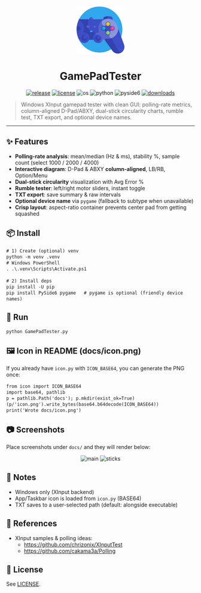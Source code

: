 <p align="center">
  <img src="/icon.png" width="128" alt="GamePadTester icon" />
</p>
<h1 align="center">GamePadTester</h1>
<p align="center">
  <a href="https://github.com/deuxdoom/GamePadTester/releases"><img src="https://img.shields.io/github/v/release/deuxdoom/GamePadTester?logo=github" alt="release"/></a>
  <a href="https://github.com/deuxdoom/GamePadTester/blob/main/LICENSE"><img src="https://img.shields.io/github/license/deuxdoom/GamePadTester" alt="license"/></a>
  <img src="https://img.shields.io/badge/OS-Windows-0078D6?logo=windows" alt="os"/>
  <img src="https://img.shields.io/badge/Python-3.9%2B-3776AB?logo=python" alt="python"/>
  <img src="https://img.shields.io/badge/GUI-PySide6-41CD52?logo=qt" alt="pyside6"/>
  <a href="https://github.com/deuxdoom/GamePadTester/releases"><img src="https://img.shields.io/github/downloads/deuxdoom/GamePadTester/total?logo=github" alt="downloads"/></a>
</p>

> Windows XInput gamepad tester with clean GUI: polling-rate metrics, column-aligned D-Pad/ABXY, dual-stick circularity charts, rumble test, TXT export, and optional device names.

---

## ✨ Features
- **Polling-rate analysis**: mean/median (Hz & ms), stability %, sample count (select 1000 / 2000 / 4000)
- **Interactive diagram**: D-Pad & ABXY **column-aligned**, LB/RB, Option/Menu
- **Dual-stick circularity** visualization with Avg Error %
- **Rumble tester**: left/right motor sliders, instant toggle
- **TXT export**: save summary & raw intervals
- **Optional device name** via `pygame` (fallback to subtype when unavailable)
- **Crisp layout**: aspect-ratio container prevents center pad from getting squashed

## 📦 Install
    # 1) Create (optional) venv
    python -m venv .venv
    # Windows PowerShell
    . .\.venv\Scripts\Activate.ps1

    # 2) Install deps
    pip install -U pip
    pip install PySide6 pygame   # pygame is optional (friendly device names)

## 🚀 Run
    python GamePadTester.py

## 🖼️ Icon in README (docs/icon.png)
If you already have `icon.py` with `ICON_BASE64`, you can generate the PNG once:

    from icon import ICON_BASE64
    import base64, pathlib
    p = pathlib.Path('docs'); p.mkdir(exist_ok=True)
    (p/'icon.png').write_bytes(base64.b64decode(ICON_BASE64))
    print('Wrote docs/icon.png')

## 📷 Screenshots
Place screenshots under `docs/` and they will render below:

<p align="center">
  <img src="docs/screenshot-1.png" alt="main" width="45%"/>
  <img src="docs/screenshot-2.png" alt="sticks" width="45%"/>
</p>

## 📝 Notes
- Windows only (XInput backend)
- App/Taskbar icon is loaded from `icon.py` (BASE64)
- TXT saves to a user-selected path (default: alongside executable)

## 🔗 References
- XInput samples & polling ideas:
  - https://github.com/chrizonix/XInputTest
  - https://github.com/cakama3a/Polling

## 📄 License
See [LICENSE](LICENSE).
